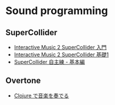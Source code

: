 # Sound programming

## SuperCollider

- [Interactive Music 2 SuperCollider 入門](https://drive.google.com/file/d/0BzyVHU69QO3mTVJ4OFFxcXJvN0k/view)
- [Interactive Music 2 SuperCollider 基礎1](https://drive.google.com/file/d/0BzyVHU69QO3mMnFDUGtaTVVkRGM/view)
- [SuperCollider 自主練 - 基本編](https://yoppa.org/works/ofbook_study/ofbook_study01.html)

## Overtone

- [Clojure で音楽を奏でる](https://dev.classmethod.jp/articles/overton/)
